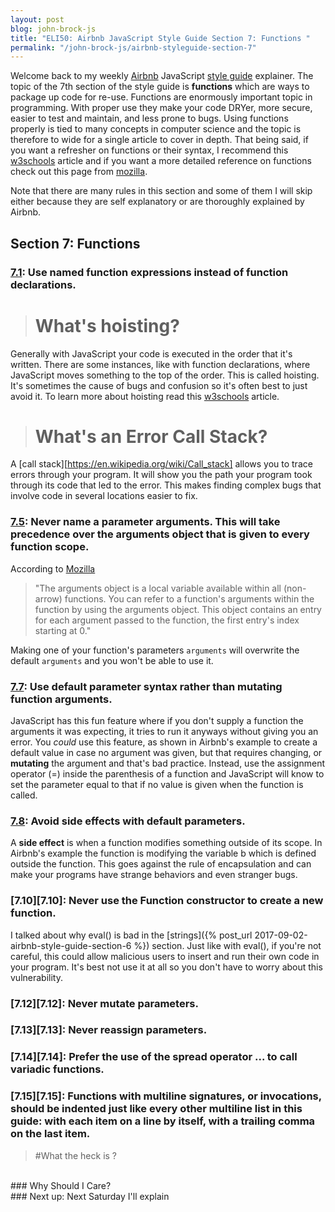 ```yaml
---
layout: post
blog: john-brock-js
title: "ELI50: Airbnb JavaScript Style Guide Section 7: Functions "
permalink: "/john-brock-js/airbnb-styleguide-section-7"
---
```


Welcome back to my weekly [Airbnb][airbnb] JavaScript [style guide][style guide] explainer. The topic of the 7th section of the style guide is **functions** which are ways to package up code for re-use. Functions are enormously important topic in programming. With proper use they make your code DRYer, more secure, easier to test and maintain, and less prone to bugs. Using functions properly is tied to many concepts in computer science and the topic is therefore to wide for a single article to cover in depth. That being said, if you want a refresher on functions or their syntax, I recommend this [w3schools][function basics] article and if you want a more detailed reference on functions check out this page from [mozilla][function reference].

Note that there are many rules in this section and some of them I will skip either because they are self explanatory or are thoroughly explained by Airbnb.  

## Section 7: Functions
### [7.1][7.1]: Use named function expressions instead of function declarations.
> # What's hoisting?
Generally with JavaScript your code is executed in the order that it's written. There are some instances, like with function declarations, where JavaScript moves something to the top of the order. This is called hoisting. It's sometimes the cause of bugs and confusion so it's often best to just avoid it. To learn more about hoisting read this [w3schools][hoisting basics] article.

> # What's an Error Call Stack?
A [call stack][https://en.wikipedia.org/wiki/Call_stack] allows you to trace errors through your program. It will show you the path your program took through its code that led to the error. This makes finding complex bugs that involve code in several locations easier to fix.

### [7.5][7.5]: Never name a parameter arguments. This will take precedence over the arguments object that is given to every function scope.
According to [Mozilla][arguments object]
>"The arguments object is a local variable available within all (non-arrow) functions. You can refer to a function's arguments within the function by using the arguments object. This object contains an entry for each argument passed to the function, the first entry's index starting at 0."

Making one of your function's parameters `arguments` will overwrite the default `arguments` and you won't be able to use it.

### [7.7][7.7]: Use default parameter syntax rather than mutating function arguments.
JavaScript has this fun feature where if you don't supply a function the arguments it was expecting, it tries to run it anyways without giving you an error. You *could* use this feature, as shown in Airbnb's example to create a default value in case no argument was given, but that requires changing, or **mutating** the argument and that's bad practice. Instead, use the assignment operator (=) inside the parenthesis of a function and JavaScript will know to set the parameter equal to that if no value is given when the function is called. 
### [7.8][7.8]: Avoid side effects with default parameters.
A **side effect** is when a function modifies something outside of its scope. In Airbnb's example the function is modifying the variable b which is defined outside the function. This goes against the rule of encapsulation and can make your programs have strange behaviors and even stranger bugs.
### [7.10][7.10]: Never use the Function constructor to create a new function.
I talked about why eval() is bad in the [strings]({% post_url 2017-09-02-airbnb-style-guide-section-6 %}) section. Just like with eval(), if you're not careful, this could allow malicious users to insert and run their own code in your program. It's best not use it at all so you don't have to worry about this vulnerability.
### [7.12][7.12]: Never mutate parameters.
### [7.13][7.13]: Never reassign parameters. 
### [7.14][7.14]: Prefer the use of the spread operator ... to call variadic functions.
### [7.15][7.15]: Functions with multiline signatures, or invocations, should be indented just like every other multiline list in this guide: with each item on a line by itself, with a trailing comma on the last item.

> #What the heck is ?
<br>
### Why Should I Care?

<br>
### Next up: 
Next Saturday I'll explain 

[airbnb]: https://www.airbnb.com/
[style guide]: https://github.com/airbnb/javascript#types--primitives

[function basics]: https://www.w3schools.com/js/js_functions.asp
[function reference]: https://developer.mozilla.org/en-US/docs/Web/JavaScript/Reference/Functions

[7.1]: https://github.com/airbnb/javascript#functions--declarations
[7.5]: https://github.com/airbnb/javascript#functions--arguments-shadow
[7.7]: https://github.com/airbnb/javascript#es6-default-parameters
[7.8]: https://github.com/airbnb/javascript#functions--default-side-effects
[7.]:
[7.]:
[7.]:
[7.]:
[7.]:
[7.]:
[7.]:
[7.]:

[hoisting basics]: https://www.w3schools.com/js/js_hoisting.asp

[arguments object]: https://developer.mozilla.org/en-US/docs/Web/JavaScript/Reference/Functions/arguments

